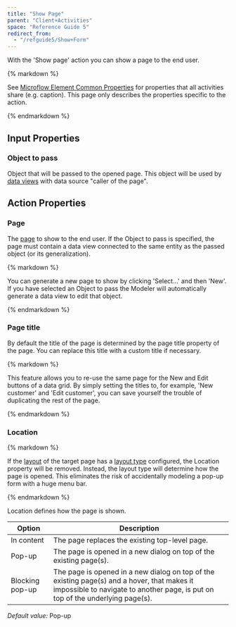 ```yaml
---
title: "Show Page"
parent: "Client+Activities"
space: "Reference Guide 5"
redirect_from:
  - "/refguide5/Show+Form"
---
```



With the 'Show page' action you can show a page to the end user.

<div class="alert alert-info">{% markdown %}

See [Microflow Element Common Properties](Microflow+Element+Common+Properties) for properties that all activities share (e.g. caption). This page only describes the properties specific to the action.

{% endmarkdown %}</div>

## Input Properties

### Object to pass

Object that will be passed to the opened page. This object will be used by [data views](Data+view) with data source "caller of the page".

## Action Properties

### Page

The [page](Page) to show to the end user. If the Object to pass is specified, the page must contain a data view connected to the same entity as the passed object (or its generalization).

<div class="alert alert-success">{% markdown %}

You can generate a new page to show by clicking 'Select...' and then 'New'. If you have selected an Object to pass the Modeler will automatically generate a data view to edit that object.

{% endmarkdown %}</div>

### Page title

By default the title of the page is determined by the page title property of the page. You can replace this title with a custom title if necessary.

<div class="alert alert-success">{% markdown %}

This feature allows you to re-use the same page for the New and Edit buttons of a data grid. By simply setting the titles to, for example, 'New customer' and 'Edit customer', you can save yourself the trouble of duplicating the rest of the page.

{% endmarkdown %}</div>

### Location

<div class="alert alert-info">{% markdown %}

If the [layout](Layout) of the target page has a [layout type](Layout#layout-type) configured, the Location property will be removed. Instead, the layout type will determine how the page is opened. This eliminates the risk of accidentally modeling a pop-up form with a huge menu bar.

{% endmarkdown %}</div>

Location defines how the page is shown.

<table><thead><tr><th class="confluenceTh">Option</th><th class="confluenceTh">Description</th></tr></thead><tbody><tr><td class="confluenceTd">In content</td><td class="confluenceTd">The page replaces the existing top-level page.</td></tr><tr><td class="confluenceTd">Pop-up</td><td class="confluenceTd">The page is opened in a new dialog on top of the existing page(s).</td></tr><tr><td class="confluenceTd">Blocking pop-up</td><td class="confluenceTd">The page is opened in a new dialog on top of the existing page(s) and a hover, that makes it impossible to navigate to another page, is put on top of the underlying page(s).</td></tr></tbody></table>

_Default value:_ Pop-up
